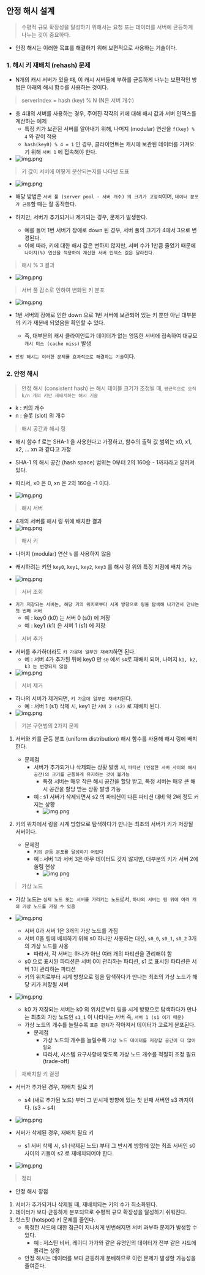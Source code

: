 ## 안정 해시 설계

> 수평적 규모 확장성을 달성하기 위해서는 요청 또는 데이터를 서버에 균등하게 나누는 것이 중요하다.

- 안정 해시는 이러한 목표를 해결하기 위해 보편적으로 사용하는 기술이다.

### 1. 해시 키 재배치 (rehash) 문제

- N개의 캐시 서버가 있을 때, 이 캐시 서버들에 부하를 균등하게 나누는 보편적인 방법은 아래의 해시 함수를 사용하는 것이다.

> serverIndex = hash (key) % N (N은 서버 개수)

- 총 4대의 서버를 사용하는 경우, 주어진 각각의 키에 대해 해시 값과 서버 인덱스를 계산하는 예제
    - 특정 키가 보관된 서버를 알아내기 위해, 나머지 (modular) 연산을 `f(key) % 4` 와 같이 적용
    - `hash(key0) % 4 = 1` 인 경우, 클라이언트는 캐시에 보관된 데이터를 가져오기 위해 `서버 1` 에 접속해야 한다.
- ![img.png](image/img44.png)

> 키 값이 서버에 어떻게 분산되는지를 나타낸 도표

- ![img.png](image/img45.png)

- 해당 방법은 `서버 풀 (server pool - 서버 개수) 의 크기가 고정적`이며, `데이터 분포가 균등`할 때는 잘 동작한다.
- 하지만, 서버가 추가되거나 제거되는 경우, 문제가 발생한다.
    - 예를 들어 1번 서버가 장애로 down 된 경우, 서버 풀의 크기가 4에서 3으로 변경된다.
    - 이에 따라, 키에 대한 해시 값은 변하지 않지만, 서버 수가 1만큼 줄었기 때문에 `나머지(%) 연산을 적용하여 계산한 서버 인덱스 값은 달라진다.`

> 해시 % 3 결과

- ![img.png](image/img46.png)

> 서버 풀 감소로 인하여 변화된 키 분포

- ![img.png](image/img47.png)

- 1번 서버의 장애로 인한 down 으로 1번 서버에 보관되어 있는 키 뿐만 아닌 대부분의 키가 재분배 되었음을 확인할 수 있다.
    - 즉, 대부분의 캐시 클라이언트가 데이터가 없는 엉뚱한 서버에 접속하여 대규모 `캐시 미스 (cache miss)` 발생
- `안정 해시는 이러한 문제를 효과적으로 해결하는 기술`이다.

### 2. 안정 해시

> 안정 해시 (consistent hash) 는 해시 테이블 크기가 조정될 때, `평균적으로 오직 k/n 개의 키만 재배치하는 해시 기술`

- k : 키의 개수
- n : 슬롯 (slot) 의 개수

> 해시 공간과 해시 링

- 해시 함수 f 로는 SHA-1 을 사용한다고 가정하고, 함수의 출력 값 범위는 x0, x1, x2, ... xn 과 같다고 가정
- SHA-1 의 해시 공간 (hash space) 범위는 0부터 2의 160승 - 1까지라고 알려져 있다.
- 따라서, x0 은 0, xn 은 2의 160승 -1 이다.

- ![img.png](image/img48.png)

> 해시 서버

- 4개의 서버를 해시 링 위에 배치한 결과
- ![img.png](image/img49.png)

> 해시 키

- 나머지 (modular) 연산 `%` 를 사용하지 않음
- 캐시하려는 키인 `key0`, `key1`, `key2`, `key3` 를 해시 링 위의 특정 지점에 배치 가능

- ![img.png](image/img50.png)

> 서버 조회

- `키가 저장되는 서버는, 해당 키의 위치로부터 시계 방향으로 링을 탐색해 나가면서 만나는 첫 번째 서버`
    - 예 : key0 (k0) 는 서버 0 (s0) 에 저장
    - 예 : key1 (k1) 은 서버 1 (s1) 에 저장

> 서버 추가

- 서버를 추가하더라도 `키 가운데 일부만 재배치`하면 된다.
    - 예 : 서버 4가 추가된 뒤에 key0 만 `s0` 에서 `s4`로 재배치 되며, 나머지 `k1, k2, k3 는 변경되지 않음`
- ![img.png](image/img51.png)

> 서버 제거

- 하나의 서버가 제거되면, `키 가운데 일부만 재배치`된다.
    - 예 : 서버 1 (s1) 삭제 시, key1 만 `서버 2 (s2)` 로 재배치 된다.
- ![img.png](image/img52.png)

> 기본 구현법의 2가지 문제

1. 서버와 키를 균등 분포 (uniform distribution) 해시 함수를 사용해 해시 링에 배치한다.
    - 문제점
        - 서버가 추가되거나 삭제되는 상황 발생 시, `파티션 (인접한 서버 사이의 해시 공간)의 크기를 균등하게 유지하는 것이 불가능`
            - 특정 서버는 매우 작은 해시 공간을 할당 받고, 특정 서버는 매우 큰 해시 공간을 할당 받는 상황 발생 가능
        - 예 : s1 서버가 삭제되면서 s2 의 파티션이 다른 파티션 대비 약 2배 정도 커지는 상황
            - ![img.png](image/img53.png)

2. 키의 위치에서 링을 시계 방향으로 탐색하다가 만나는 최초의 서버가 키가 저장될 서버이다.
    - 문제점
        - `키의 균등 분포를 달성하기 어렵다`
        - 예 : 서버 1과 서버 3은 아무 데이터도 갖지 않지만, 대부분의 키가 서버 2에 쏠림 현상
            - ![img.png](image/img54.png)

> 가상 노드

- 가상 노드는 `실제 노드 또는 서버를 가리키는 노드`로서, `하나의 서버는 링 위에 여러 개의 가상 노드를 가질 수 있음`
- ![img.png](image/img55.png)
    - 서버 0과 서버 1은 3개의 가상 노드를 가짐
    - 서버 0을 링에 배치하기 위해 s0 하나만 사용하는 대신, `s0_0`, `s0_1`, `s0_2` 3개의 가상 노드를 사용
        - 따라서, 각 서버는 하나가 아닌 여러 개의 파티션을 관리해야 함
    - s0 으로 표시된 파티션은 서버 0이 관리하는 파티션, s1 로 표시된 파티션은 서버 1이 관리하는 파티션
    - 키의 위치로부터 시계 방향으로 링을 탐색하다가 만나는 최초의 가상 노드가 해당 키가 저장될 서버

- ![img.png](image/img56.png)
    - k0 가 저장되는 서버는 k0 의 위치로부터 링을 시계 방향으로 탐색하다가 만나는 최초의 가상 노드인 `s1_1` 이 나타내는 서버 즉, `서버 1 (s1 이기 때문)`
    - 가상 노드의 개수를 늘릴수록 `표준 편차`가 작아져서 데이터가 고르게 분포된다.
        - 문제점
            - 가상 노드의 개수를 늘릴수록 `가상 노드 데이터를 저장할 공간이 더 많이 필요`
            - 따라서, 시스템 요구사항에 맞도록 가상 노드 개수를 적절히 조정 필요 (trade-off)

> 재배치할 키 결정

- 서버가 추가된 경우, 재배치 필요 키
    - s4 (새로 추가된 노드) 부터 그 반시계 방향에 있는 첫 번째 서버인 s3 까지이다. (s3 ~ s4)

- ![img.png](image/img57.png)

- 서버가 삭제된 경우, 재배치 필요 키
    - s1 서버 삭제 시, s1 (삭제된 노드) 부터 그 반시계 방향에 있는 최초 서버인 s0 사이의 키들이 s2 로 재배치되어야 한다.

- ![img.png](image/img58.png)

> 정리

- 안정 해시 장점

1. 서버가 추가되거나 삭제될 때, 재배치되는 키의 수가 최소화된다.
2. 데이터가 보다 균등하게 분포되므로 수평적 규모 확장성을 달성하기 쉬워진다.
3. 핫스팟 (hotspot) 키 문제를 줄인다.
    - 특정한 샤드에 대한 접근이 지나치게 빈번해지면 서버 과부하 문제가 발생할 수 있다.
        - 예 : 저스틴 비버, 레이디 가가와 같은 유명인의 데이터가 전부 같은 샤드에 몰리는 상황
    - 안정 해시는 데이터를 보다 균등하게 분배하므로 이런 문제가 발생할 가능성을 줄여준다.
